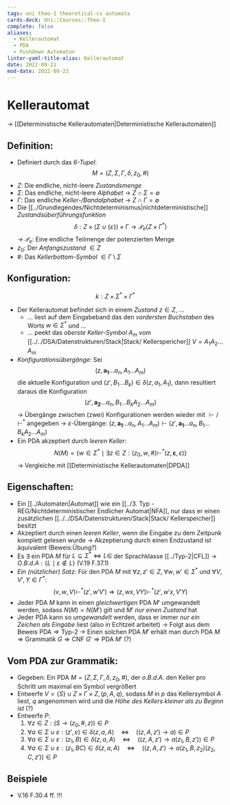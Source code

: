 ```yaml
---
tags: uni theo-1 theoretical-cs automata
cards-deck: Uni::Courses::Theo-I
complete: false
aliases:
  - Kellerautomat
  - PDA
  - Pushdown Automaton
linter-yaml-title-alias: Kellerautomat
date: 2022-09-21
mod-date: 2022-09-23
---
```


# Kellerautomat
-> [[Deterministische Kellerautomaten|Deterministische Kellerautomaten]]

## Definition:
- Definiert durch das *6-Tupel*:
$$M=(Z,\Sigma,\Gamma,\delta,z_0,\#)$$
- $Z:$ Die endliche, nicht-leere *Zustandsmenge*
- $\Sigma:$ Das endliche, nicht-leere *Alphabet*
	-> $Z\cap\Sigma=\emptyset$
- $\Gamma:$ Das endliche *Keller-/Bandalphabet*
	-> $Z\cap\Gamma=\emptyset$
- Die [[../Grundlegendes/Nichtdeterminismus|nichtdeterministische]] *Zustandsüberführungsfunktion* $$\delta:Z\times(\Sigma\cup\{\varepsilon\})\times\Gamma\rightarrow\mathcal{P}_e(Z\times\Gamma^*)$$
	-> $\mathcal{P}_e:$ Eine endliche Teilmenge der potenzierten Menge
- $z_0:$ Der *Anfangszustand* $\in Z$
- $\#:$ Das *Kellerbottom-Symbol* $\in\Gamma\setminus\Sigma$

## Konfiguration:
$$k:Z\times\Sigma^*\times\Gamma^*$$
- Der Kellerautomat befindet sich in einem *Zustand* $z\in Z,$ …
	- … liest auf dem Eingabeband das den *vordersten Buchstaben* des Worts $w\in\Sigma^*$ und …
	- … peekt das *oberste Keller-Symbol* $A_m$ vom [[../../DSA/Datenstrukturen/Stack|Stack/ Kellerspericher]] $V=A_1A_2\dots A_m$
- *Konfigurationsübergänge*: Sei $$(z,\textbf{a}_\textbf{1}\dots a_n,A_1\dots A_m)$$ die aktuelle Konfiguration und $(z',B_1\dots B_k)\in\delta(z,a_1,A_1),$ dann resultiert daraus die Konfiguration $$(z',\textbf{a}_\textbf{2}\dots a_n,B_1\dots B_kA_2\dots A_m)$$
	-> Übergänge zwischen (zwei) Konfigurationen werden wieder mit $\vdash/\vdash^*$ angegeben
	-> $\varepsilon$-Übergänge: $(z,\textbf{a}_\textbf{1}\dots a_n,A_1\dots A_m)\vdash(z',\textbf{a}_\textbf{1}\dots a_n,B_1\dots B_kA_2\dots A_m)$
- Ein PDA akzeptiert durch *leeren Keller*: $$N(M)=\{w\in\Sigma^*\mid\exists z\in Z:(z_0,w,\#)\vdash^*(z,\textbf{ε},\varepsilon)\}$$
	-> Vergleiche mit [[Deterministische Kellerautomaten|DPDA]]

## Eigenschaften:
- Ein [[../Automaten|Automat]] wie ein [[../3. Typ - REG/Nichtdeterministischer Endlicher Automat|NFA]], nur dass er einen zusätzlichen [[../../DSA/Datenstrukturen/Stack|Stack/ Kellerspeicher]] besitzt
- Akzeptiert durch einen *leeren Keller*, wenn die Eingabe zu dem Zeitpunk komplett gelesen wurde
	-> Akzeptierung durch einen Endzustand ist äquivalent (Beweis:Übung?)
- Es $\exists$ ein PDA $M$ für $L\subseteq\Sigma^*\Leftrightarrow L\in$ der Sprachklasse [[../Typ-2|CFL]]
	-> $O.B.d.A:\{L\mid \varepsilon\notin L\}$ (V.19 F.37.1)
- *Ein (nützlicher) Satz:* Für den PDA $M$ mit $\forall z,z'\in Z$, $\forall w,w'\in\Sigma^*$ und $\forall V,V',Y\in\Gamma^*:$$$(v,w,V)\vdash^*(z',w'V')\Rightarrow(z,wx,VY)\vdash^*(z',w'x,V'Y)$$
- Jeder PDA $M$ kann in einen *gleichwertigen* PDA $M'$ umgewandelt werden, sodass $N(M)=N(M')$ gilt und $M'$ *nur einen Zustand* hat
- Jeder PDA kann so *umgewandelt* werden, dass er immer *nur ein Zeichen als Eingabe* liest (also in Echtzeit arbeitet)
	-> Folgt aus dem Beweis $\text{PDA}\Rightarrow\text{Typ-2}$
	-> Einen solchen PDA $M'$ erhält man durch $\text{PDA }M\Rightarrow\text{Grammatik }G\Rightarrow\text{CNF }G'\Rightarrow\text{PDA }M'$ (?)

## Vom PDA zur Grammatik:
- Gegeben: Ein PDA $M=(Z,\Sigma,\Gamma,\delta,z_0,\#),$ der $o.B.d.A.$ den Keller pro Schritt um maximal ein Symbol vergrößert
- Entwerfe $V=\{S\}\cup Z\times\Gamma\times Z,(p,A,q),$ sodass $M$ in $p$ das Kellersymbol $A$ liest, $q$ angenommen wird und die *Höhe des Kellers kleiner als zu Beginn ist* (?)
- Entwerfe $P:$
	1. $\forall z\in Z:(S\rightarrow(z_0,\#,z))\in P$
	2. $\forall a\in\Sigma\cup\varepsilon:(z',\varepsilon)\in\delta(z,a,A)\quad\Leftrightarrow\quad((z,A,z')\rightarrow a)\in P$
	3. $\forall a\in\Sigma\cup\varepsilon:(z_1,B)\in\delta(z,a,A)\quad\Leftrightarrow\quad((z,A,z')\rightarrow a(z_1,B,z'))\in P$
	4. $\forall a\in\Sigma\cup\varepsilon:(z_1,BC)\in\delta(z,a,A)\quad\Leftrightarrow\quad((z,A,z')\rightarrow a(z_1,B,z_2)(z_2,C,z'))\in P$

## Beispiele
- V.16 F.30.4 ff. !!!
